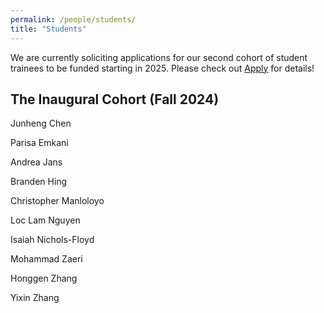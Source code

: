 ```yaml
---
permalink: /people/students/
title: "Students"
---
```


We are currently soliciting applications for our second cohort of student trainees to be funded starting in 2025.  Please check out [Apply](../apply/overview.md) for details!

## The Inaugural Cohort (Fall 2024)

Junheng Chen

Parisa Emkani

Andrea Jans

Branden Hing

Christopher Manloloyo

Loc Lam Nguyen

Isaiah Nichols-Floyd

Mohammad Zaeri

Honggen Zhang

Yixin Zhang
